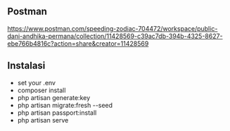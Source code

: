 ## Postman
https://www.postman.com/speeding-zodiac-704472/workspace/public-dani-andhika-permana/collection/11428569-c39ac7db-394b-4325-8627-ebe766b4816c?action=share&creator=11428569

## Instalasi
- set your .env
- composer install
- php artisan generate:key
- php artisan migrate:fresh --seed
- php artisan passport:install
- php artisan serve
